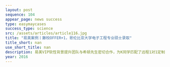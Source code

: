 ```yaml
---
layout: post
sequence: 104
appear_page: news success
type: easymaycases
success_type: science
src: /assets/articles/article116.jpg
title: "易美案例丨藤校OFFER+1，哥伦比亚大学电子工程专业硕士录取"
title_short: nan
use_short_title: nan
description: 易美VIP软性背景提升团队与希顿先生密切合作，为K同学匹配了远程1对1定制项目----无人驾驶汽车的多传感器信息导航技术研究。该项目涉及无人驾驶智能车的导航方式与不同的传感器形式包括激光雷达导航、视觉导航、GPS导航、磁导航等。在实际操作中，R同学学习了视觉导航的相关技术，主要通过摄像头采集前方道路图像信息，并认真分析了现有技术的不足和解决方案。
year: 2016
---
```


